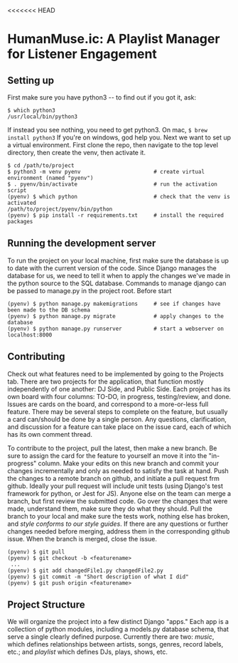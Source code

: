 <<<<<<< HEAD
# HumanMuse.ic: A Playlist Manager for Listener Engagement

## Setting up
First make sure you have python3 -- to find out if you got it, ask:
```
$ which python3
/usr/local/bin/python3
```
If instead you see nothing, you need to get python3. On mac, ``` $ brew install python3 ``` If you're on windows, god help you.
Next we want to set up a virtual environment.  First clone the repo, then navigate to the top level directory, then create the venv, then activate it.
```
$ cd /path/to/project
$ python3 -m venv pyenv                       # create virtual environment (named "pyenv")
$ . pyenv/bin/activate                        # run the activation script
(pyenv) $ which python                        # check that the venv is activated
/path/to/project/pyenv/bin/python
(pyenv) $ pip install -r requirements.txt     # install the required packages
```

## Running the development server
To run the project on your local machine, first make sure the database is up to date with the current version of the code. Since Django manages the database for us, we need to tell it when to apply the changes we've made in the python source to the SQL database.  Commands to manage django can be passed to manage.py in the project root.  Before start
```
(pyenv) $ python manage.py makemigrations     # see if changes have been made to the DB schema
(pyenv) $ python manage.py migrate            # apply changes to the database
(pyenv) $ python manage.py runserver          # start a webserver on localhost:8000
```

## Contributing
Check out what features need to be implemented by going to the Projects tab.  There are two projects for the application, that function mostly independently of one another: DJ Side, and Public Side.  Each project has its own board with four columns: TO-DO, in progress, testing/review, and done.  Issues are cards on the board, and correspond to a more-or-less full feature.  There may be several steps to complete on the feature, but usually a card can/should be done by a single person.  Any questions, clarification, and discussion for a feature can take place on the issue card, each of which has its own comment thread.

To contribute to the project, pull the latest, then make a new branch.  Be sure to assign the card for the feature to yourself an move it into the "in-progress" column.  Make your edits on this new branch and commit your changes incrementally and only as needed to satisfy the task at hand.  Push the changes to a remote branch on github, and initiate a pull request frm github.  Ideally your pull request will include unit tests (using Django's test framework for python, or Jest for JS). Anyone else on the team can merge a branch, but first review the submitted code.  Go over the changes that were made, understand them, make sure they do what they should.  Pull the branch to your local and make sure the tests work, nothing else has broken, and _style conforms to our style guides_.  If there are any questions or further changes needed before merging, address them in the corresponding github issue.  When the branch is merged, close the issue.

```
(pyenv) $ git pull
(pyenv) $ git checkout -b <featurename>
 ...
(pyenv) $ git add changedFile1.py changedFile2.py
(pyenv) $ git commit -m "Short description of what I did"
(pyenv) $ git push origin <featurename>
```

## Project Structure
We will organize the project into a few distinct Django "apps."  Each app is a collection of python modules, including a models.py database schema, that serve a single clearly defined purpose.  Currently there are two: _music_, which defines relationships between artists, songs, genres, record labels, etc.; and _playlist_ which defines DJs, plays, shows, etc.
